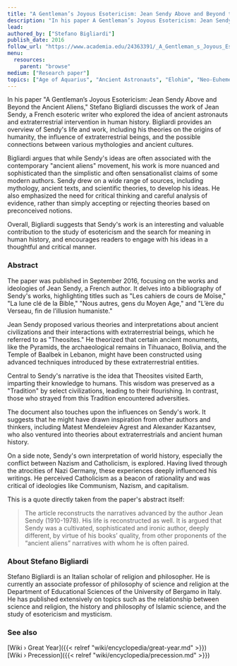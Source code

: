 ```yaml
---
title: "A Gentleman’s Joyous Esotericism: Jean Sendy Above and Beyond the Ancient Aliens"
description: "In his paper A Gentleman’s Joyous Esotericism: Jean Sendy Above and Beyond the Ancient Aliens, Stefano Bigliardi discusses the work of Jean Sendy, a French esoteric writer who explored the idea of ancient astronauts and extraterrestrial intervention in human history. Bigliardi provides an overview of Sendy's life and work, including his theories on the origins of humanity, the influence of extraterrestrial beings, and the possible connections between various mythologies and ancient cultures."
lead:
authored_by: ["Stefano Bigliardi"]
publish_date: 2016
follow_url: "https://www.academia.edu/24363391/_A_Gentleman_s_Joyous_Esotericism_Jean_Sendy_Above_and_Beyond_the_Ancient_Aliens_Alternative_Spirituality_and_Religion_Review_8_1_2017_1_35"
menu:
  resources:
    parent: "browse"
medium: ["Research paper"]
topics: ["Age of Aquarius", "Ancient Astronauts", "Elohim", "Neo-Euhemerism", "Precession", "Religion"]
---
```


In his paper "A Gentleman’s Joyous Esotericism: Jean Sendy Above and Beyond the Ancient Aliens," Stefano Bigliardi discusses the work of Jean Sendy, a French esoteric writer who explored the idea of ancient astronauts and extraterrestrial intervention in human history. Bigliardi provides an overview of Sendy's life and work, including his theories on the origins of humanity, the influence of extraterrestrial beings, and the possible connections between various mythologies and ancient cultures.

Bigliardi argues that while Sendy's ideas are often associated with the contemporary "ancient aliens" movement, his work is more nuanced and sophisticated than the simplistic and often sensationalist claims of some modern authors. Sendy drew on a wide range of sources, including mythology, ancient texts, and scientific theories, to develop his ideas. He also emphasized the need for critical thinking and careful analysis of evidence, rather than simply accepting or rejecting theories based on preconceived notions.

Overall, Bigliardi suggests that Sendy's work is an interesting and valuable contribution to the study of esotericism and the search for meaning in human history, and encourages readers to engage with his ideas in a thoughtful and critical manner.

### Abstract

The paper was published in September 2016, focusing on the works and ideologies of Jean Sendy, a French author. It delves into a bibliography of Sendy's works, highlighting titles such as "Les cahiers de cours de Moïse," "La lune clé de la Bible," "Nous autres, gens du Moyen Age," and "L’ère du Verseau, fin de l’illusion humaniste."

Jean Sendy proposed various theories and interpretations about ancient civilizations and their interactions with extraterrestrial beings, which he referred to as "Theosites." He theorized that certain ancient monuments, like the Pyramids, the archaeological remains in Tihuanaco, Bolivia, and the Temple of Baalbek in Lebanon, might have been constructed using advanced techniques introduced by these extraterrestrial entities.

Central to Sendy's narrative is the idea that Theosites visited Earth, imparting their knowledge to humans. This wisdom was preserved as a "Tradition" by select civilizations, leading to their flourishing. In contrast, those who strayed from this Tradition encountered adversities.

The document also touches upon the influences on Sendy's work. It suggests that he might have drawn inspiration from other authors and thinkers, including Matest Mendeleiev Agrest and Alexander Kazantsev, who also ventured into theories about extraterrestrials and ancient human history.

On a side note, Sendy's own interpretation of world history, especially the conflict between Nazism and Catholicism, is explored. Having lived through the atrocities of Nazi Germany, these experiences deeply influenced his writings. He perceived Catholicism as a beacon of rationality and was critical of ideologies like Communism, Nazism, and capitalism.

This is a quote directly taken from the paper's abstract itself:

> The article reconstructs the narratives advanced by the author Jean Sendy (1910-1978). His life is reconstructed as well. It is argued that Sendy was a cultivated, sophisticated and ironic author, deeply different, by virtue of his books’ quality, from other proponents of the “ancient aliens” narratives with whom he is often paired.

### About Stefano Bigliardi

Stefano Bigliardi is an Italian scholar of religion and philosopher. He is currently an associate professor of philosophy of science and religion at the Department of Educational Sciences of the University of Bergamo in Italy. He has published extensively on topics such as the relationship between science and religion, the history and philosophy of Islamic science, and the study of esotericism and mysticism.

### See also

[Wiki › Great Year]({{< relref "wiki/encyclopedia/great-year.md" >}})</br>
[Wiki › Precession]({{< relref "wiki/encyclopedia/precession.md" >}})</br>

